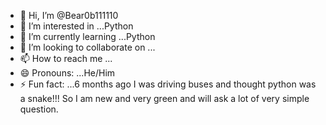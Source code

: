 - 👋 Hi, I’m @Bear0b111110
- 👀 I’m interested in ...Python
- 🌱 I’m currently learning ...Python
- 💞️ I’m looking to collaborate on ...
- 📫 How to reach me ...
- 😄 Pronouns: ...He/Him
- ⚡ Fun fact: ...6 months ago I was driving buses and thought python was a snake!!! So I am new and very green and will ask a lot of very simple question.

<!---
Bear0b111110/Bear0b111110 is a ✨ special ✨ repository because its `README.md` (this file) appears on your GitHub profile.
You can click the Preview link to take a look at your changes.
--->
